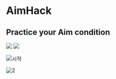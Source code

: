 # AimHack

## Practice your Aim condition

<img src="https://img.shields.io/badge/Unity-FFFFFF?style=for-the-badge&logo=Unity&logoColor=black"/> <img src="https://img.shields.io/badge/C%23-FFF000?style=for-the-badge&logo=Csharp&logoColor=black"/>

![시작](https://user-images.githubusercontent.com/86642224/193443412-344060d3-7fa2-4cba-89a4-ab278505e6fa.jpg)

![2](https://user-images.githubusercontent.com/86642224/193443392-1b7c7fb6-4220-4abb-a811-ade193b7f4c6.jpg)
